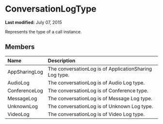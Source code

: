 
# ConversationLogType 

 **Last modified:** July 07, 2015

Represents the type of a call instance.

## Members





|**Name**|**Description**|
|:-----|:-----|
|AppSharingLog|The conversationLog is of ApplicationSharing Log type.|
|AudioLog|The conversationLog is of Audio Log type.|
|ConferenceLog|The conversationLog is of Conference type.|
|MessageLog|The conversationLog is of Message Log type.|
|UnknownLog|The conversationLog is of Unknown Log type.|
|VideoLog|The conversationLog is of Video Log type.|
